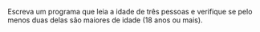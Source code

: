 Escreva um programa que leia a idade de três pessoas e verifique se pelo menos duas delas são maiores de idade (18 anos ou mais).

